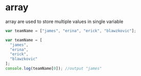 # array
array are used to store multiple values in single variable
```javascript
var teamName = ["james", "erina", "erick", "blawzkovic"];
```
```javascript
var teamName = [
  "james",
  "erina",
  "erick",
  "blawzkovic"
];
console.log(teamName[0]); //output "james"
```
